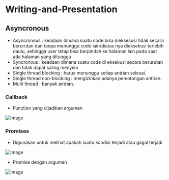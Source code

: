 # Writing-and-Presentation
## **Asyncronous**
- Asyncronous : keadaan dimana suatu code bisa dieksesusi tidak secara berurutan dan tanpa menunggu code lain/diatas nya dieksekusi terlebih daulu, sehingga user tetap bisa berpindah ke halaman lain pada saat ada halaman yang ditunggu
- Syncronous : keadaan dimana suatu code di eksekusi secara berurutan dan tidak dapat saling menyela
- Single thread blocking : harus menunggu setiap antrian selesai.
- Single thread non-blocking : mengizinkan adanya pemotongan antrian.
- Multi thread : banyak antrian.
### **Callback**
- Function yang dijadikan argumen

![image](https://user-images.githubusercontent.com/85721113/194793968-5b80060f-e855-4c4e-9f85-ae4dc4acdf52.png)

### **Promises**
- Digunakan untuk melihat apakah suatu kondisi terjadi atau gagal terjadi

![image](https://user-images.githubusercontent.com/85721113/194793799-e0e8b4ed-e7dc-4322-8971-a983c4b56201.png)

- Promise dengan argumen 

![image](https://user-images.githubusercontent.com/85721113/194796381-26483cb3-755a-409b-8220-77d60998540e.png)





